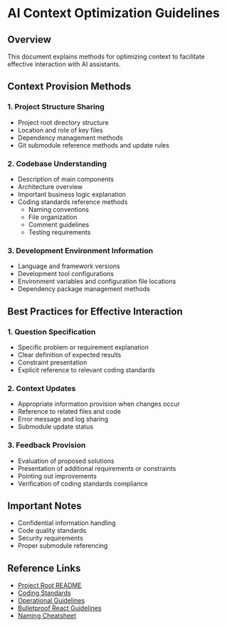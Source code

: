 # AI Context Optimization Guidelines

## Overview
This document explains methods for optimizing context to facilitate effective interaction with AI assistants.

## Context Provision Methods

### 1. Project Structure Sharing
- Project root directory structure
- Location and role of key files
- Dependency management methods
- Git submodule reference methods and update rules

### 2. Codebase Understanding
- Description of main components
- Architecture overview
- Important business logic explanation
- Coding standards reference methods
  - Naming conventions
  - File organization
  - Comment guidelines
  - Testing requirements

### 3. Development Environment Information
- Language and framework versions
- Development tool configurations
- Environment variables and configuration file locations
- Dependency package management methods

## Best Practices for Effective Interaction

### 1. Question Specification
- Specific problem or requirement explanation
- Clear definition of expected results
- Constraint presentation
- Explicit reference to relevant coding standards

### 2. Context Updates
- Appropriate information provision when changes occur
- Reference to related files and code
- Error message and log sharing
- Submodule update status

### 3. Feedback Provision
- Evaluation of proposed solutions
- Presentation of additional requirements or constraints
- Pointing out improvements
- Verification of coding standards compliance

## Important Notes
- Confidential information handling
- Code quality standards
- Security requirements
- Proper submodule referencing

## Reference Links
- [Project Root README](../README.md)
- [Coding Standards](../standards/coding-standards.md)
- [Operational Guidelines](../ops/operational-guidelines.md)
- [Bulletproof React Guidelines](../guidelines/bulletproof-react)
- [Naming Cheatsheet](../guidelines/naming-cheatsheet) 